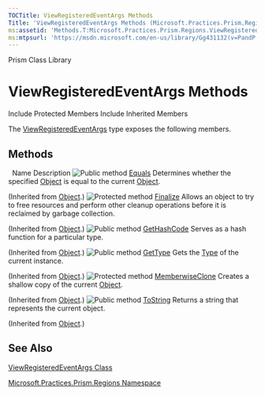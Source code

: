 ```yaml
---
TOCTitle: ViewRegisteredEventArgs Methods
Title: 'ViewRegisteredEventArgs Methods (Microsoft.Practices.Prism.Regions)'
ms:assetid: 'Methods.T:Microsoft.Practices.Prism.Regions.ViewRegisteredEventArgs'
ms:mtpsurl: 'https://msdn.microsoft.com/en-us/library/Gg431132(v=PandP.50)'
---
```


Prism Class Library

ViewRegisteredEventArgs Methods
===============================

Include Protected Members
Include Inherited Members

The [ViewRegisteredEventArgs](https://msdn.microsoft.com/t:microsoft.practices.prism.regions.viewregisteredeventargs) type exposes the following members.

Methods
-------

<span id="methodTableToggle"></span>
 
Name
Description
![](https://msdn.microsoft.com/en-us/Gg431132.pubmethod(en-us,PandP.50).gif "Public method")
[Equals](http://msdn2.microsoft.com/en-us/library/bsc2ak47)
Determines whether the specified [Object](http://msdn2.microsoft.com/en-us/library/e5kfa45b) is equal to the current [Object](http://msdn2.microsoft.com/en-us/library/e5kfa45b).

(Inherited from [Object](http://msdn2.microsoft.com/en-us/library/e5kfa45b).)
![](https://msdn.microsoft.com/en-us/Gg431132.protmethod(en-us,PandP.50).gif "Protected method")
[Finalize](http://msdn2.microsoft.com/en-us/library/4k87zsw7)
Allows an object to try to free resources and perform other cleanup operations before it is reclaimed by garbage collection.

(Inherited from [Object](http://msdn2.microsoft.com/en-us/library/e5kfa45b).)
![](https://msdn.microsoft.com/en-us/Gg431132.pubmethod(en-us,PandP.50).gif "Public method")
[GetHashCode](http://msdn2.microsoft.com/en-us/library/zdee4b3y)
Serves as a hash function for a particular type.

(Inherited from [Object](http://msdn2.microsoft.com/en-us/library/e5kfa45b).)
![](https://msdn.microsoft.com/en-us/Gg431132.pubmethod(en-us,PandP.50).gif "Public method")
[GetType](http://msdn2.microsoft.com/en-us/library/dfwy45w9)
Gets the [Type](http://msdn2.microsoft.com/en-us/library/42892f65) of the current instance.

(Inherited from [Object](http://msdn2.microsoft.com/en-us/library/e5kfa45b).)
![](https://msdn.microsoft.com/en-us/Gg431132.protmethod(en-us,PandP.50).gif "Protected method")
[MemberwiseClone](http://msdn2.microsoft.com/en-us/library/57ctke0a)
Creates a shallow copy of the current [Object](http://msdn2.microsoft.com/en-us/library/e5kfa45b).

(Inherited from [Object](http://msdn2.microsoft.com/en-us/library/e5kfa45b).)
![](https://msdn.microsoft.com/en-us/Gg431132.pubmethod(en-us,PandP.50).gif "Public method")
[ToString](http://msdn2.microsoft.com/en-us/library/7bxwbwt2)
Returns a string that represents the current object.

(Inherited from [Object](http://msdn2.microsoft.com/en-us/library/e5kfa45b).)

See Also
--------

<span id="seeAlsoToggle"></span>
[ViewRegisteredEventArgs Class](https://msdn.microsoft.com/t:microsoft.practices.prism.regions.viewregisteredeventargs)

[Microsoft.Practices.Prism.Regions Namespace](https://msdn.microsoft.com/n:microsoft.practices.prism.regions)
